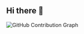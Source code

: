 ## Hi there 👋

<!--
**Hilal-11/Hilal-11** is a ✨ _special_ ✨ repository because its `README.md` (this file) appears on your GitHub profile.

Here are some ideas to get you started:

- 🔭 I’m currently working on ...
- 🌱 I’m currently learning ...
- 👯 I’m looking to collaborate on ...
- 🤔 I’m looking for help with ...
- 💬 Ask me about ...
- 📫 How to reach me: ...
- 😄 Pronouns: ...
- ⚡ Fun fact: ...
[![Ashutosh's github activity graph](https://github-readme-activity-graph.vercel.app/graph?username=Hilal-11&bg_color=000000&color=ffffff&line=18c93b&point=daad0b&area=true&hide_border=true)](https://github.com/ashutosh00710/github-readme-activity-graph)



[![Ashutosh's github activity graph](https://github-readme-activity-graph.vercel.app/graph?username=Hilal-11&bg_color=000000&color=ffffff&line=18c93b&point=daad0b&area=true&hide_border=true)](https://github.com/ashutosh00710/github-readme-activity-graph)
-->
![GitHub Contribution Graph](https://github-readme-activity-graph.vercel.app/graph?Hilal-11=Hilal-11&theme=react)
